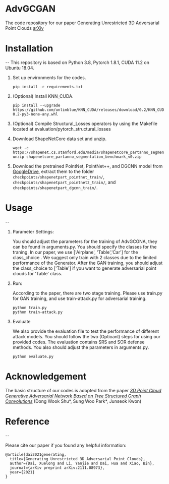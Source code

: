# AdvGCGAN
 
The code repository for our paper Generating Unrestricted 3D Adversarial Point Clouds [arXiv](http://arxiv.org/abs/2111.08973)

# Installation
--
This repository is based on Python 3.8, Pytorch 1.8.1, CUDA 11.2 on Ubuntu 18.04.

1. Set up environments for the codes.

   ```shell
   pip install -r requirements.txt
   ```

2. (Optional) Install KNN_CUDA.

   ```shell
   pip install --upgrade https://github.com/unlimblue/KNN_CUDA/releases/download/0.2/KNN_CUDA-0.2-py3-none-any.whl
   ```

3. (Optional) Compile Structural_Losses operators by using the Makefile located at evaluation/pytorch_structural_losses

4. Download ShapeNetCore data set and unzip.

   ```shell
   wget -c https://shapenet.cs.stanford.edu/media/shapenetcore_partanno_segmentation_benchmark_v0.zip
   unzip shapenetcore_partanno_segmentation_benchmark_v0.zip
   ```

5. Download the pretrained PointNet, PointNet++, and DGCNN model from [GoogleDrive](https://drive.google.com/drive/folders/1gdbQzLKFiXCMELI_e44YVHOlgaaoYYjd?usp=sharing), extract them to the folder `checkpoints/shapenetpart_pointnet_train/`, `checkpoints/shapenetpart_pointnet2_train/`, and `checkpoints/shapenetpart_dgcnn_train/`. 


# Usage
--

1. Parameter Settings:

   You should adjust the parameters for the training of AdvGCGNA, they can be found in arguments.py.
   You should specify the classes for the traning. In our paper, we use ['Airplane', 'Table','Car'] for the class_choice . We suggest only train with 2 classes due to the limited performance of the Generator. After the GAN training, you should adjust the class_choice to ['Table'] if you want to generate adversarial point clouds for 'Table' class.
 
2. Run:
   
   According to the paper, there are two stage training. Please use train.py for GAN training, and use train-attack.py for adversarial training.
   
   ```shell
   python train.py
   python train-attack.py
   ```

3. Evaluate

   We also provide the evaluation file to test the performance of different attack models. You should follow the two (Optioanl) steps for using our provided codes. The evaluation contains SRS and SOR defense methods. You also should adjust the parameters in arguments.py.
   
   ```shell
   python evaluate.py
   ```


# Acknowledgement

The basic structure of our codes is adopted from the paper [_3D Point Cloud Generative Adversarial Network Based on Tree Structured Graph Convolutions_](https://arxiv.org/abs/1905.06292) (Dong Wook Shu*, Sung Woo Park*, Junseok Kwon)


# Reference
--

Please cite our paper if you found any helpful information:


    @article{dai2021generating,
      title={Generating Unrestricted 3D Adversarial Point Clouds},
      author={Dai, Xuelong and Li, Yanjie and Dai, Hua and Xiao, Bin},
      journal={arXiv preprint arXiv:2111.08973},
      year={2021}
    }
